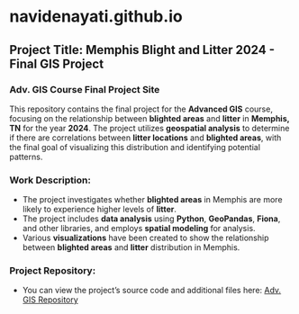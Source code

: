 # navidenayati.github.io

## Project Title: Memphis Blight and Litter 2024 - Final GIS Project

### Adv. GIS Course Final Project Site

This repository contains the final project for the **Advanced GIS** course, focusing on the relationship between **blighted areas** and **litter** in **Memphis, TN** for the year **2024**. The project utilizes **geospatial analysis** to determine if there are correlations between **litter locations** and **blighted areas**, with the final goal of visualizing this distribution and identifying potential patterns.

### Work Description:
- The project investigates whether **blighted areas** in Memphis are more likely to experience higher levels of **litter**.
- The project includes **data analysis** using **Python**, **GeoPandas**, **Fiona**, and other libraries, and employs **spatial modeling** for analysis.
- Various **visualizations** have been created to show the relationship between **blighted areas** and **litter** distribution in Memphis.

### Project Repository:
- You can view the project’s source code and additional files here: [Adv. GIS Repository](https://github.com/navidenayati/python_GIS.git)

